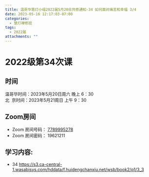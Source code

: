 ```yaml
---
title: 温哥华慧灯小组2022届5月20日共修通知-34 如何面对痛苦和幸福 3/4
date: 2023-05-16 12:17:03-07:00
categories:
  - 慧灯禅修班
tags:
  - 2022届
attachments: ""
---
```

# 2022级第34次课

## 时间

温哥华时间：2023年5月20日周六 晚上 6：30\
北  京时间：2023年5月21周日 上午 9：30

## Zoom房间

* Zoom 房间号码： [7789995278](https://us02web.zoom.us/j/7789995278?pwd=VjZmbWJFY2k2K0E5RVB2cTNIQmhqUT09)
* Zoom 房间密码： 19621211

## 学习内容:

* 34 <https://s3.ca-central-1.wasabisys.com/hddata/f.huidengchanxiu.net/wsb/book2/p1/3_3>